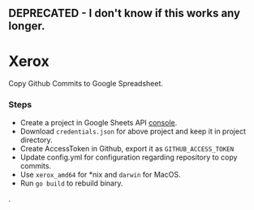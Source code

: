 ## DEPRECATED - I don't know if this works any longer.
# Xerox

Copy Github Commits to Google Spreadsheet.

### Steps
- Create a project in Google Sheets API [console](https://console.developers.google.com/apis/library/sheets.googleapis.com).
- Download `credentials.json` for above project and keep it in project directory.
- Create AccessToken in Github, export it as `GITHUB_ACCESS_TOKEN`
- Update config.yml for configuration regarding repository to copy commits.
- Use `xerox_amd64` for *nix and `darwin` for MacOS.
- Run `go build` to rebuild binary.

.
